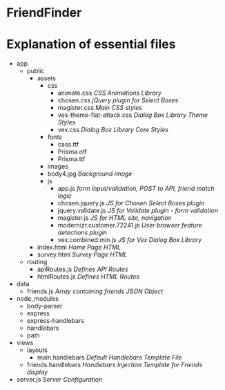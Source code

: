 # FriendFinder

# Explanation of essential files

* app
  * public
    * assets
      * css 
        * animate.css       *CSS Animations Library*
        * chosen.css        *jQuery plugin for Select Boxes*
        * magister.css      *Main CSS styles*
        * vex-theme-flat-attack.css   *Dialog Box Library Theme Styles*
        * vex.css           *Dialog Box Library Core Styles*
      * fonts
        * cass.ttf
        * Prisma.otf
        * Prisma.ttf
      * images
      * body4.jpg           *Background image*
      * js
        * app.js      *form input/validation, POST to API, friend match logic*
        * chosen.jquery.js        *JS for Chosen Select Boxes plugin*
        * jquery.validate.js      *JS for Validate plugin - form validation*
        * magister.js             *JS for HTML site, navigation*
        * modernizr.customer.72241.js *User browser feature detections plugin*
        * vex.combined.min.js       *JS for Vex Dialog Box Library*
    * index.html            *Home Page HTML*
    * survey.html           *Survey Page HTML*
  * routing
    * apiRoutes.js          *Defines API Routes*
    * htmlRoutes.js         *Defines HTML Routes*
* data
  * friends.js              *Array containing friends JSON Object*
* node_modules
  * body-parser
  * express
  * express-handlebars
  * handlebars
  * path
* views
  * layouts
      * main.handlebars     *Default Handlebars Template File*
  * friends.handlebars      *Handlebars Injection Template for Friends display*
* server.js                 *Server Configuration*